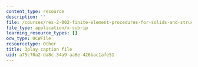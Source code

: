 ```yaml
---
content_type: resource
description: ''
file: /courses/res-2-002-finite-element-procedures-for-solids-and-structures-spring-2010/a75c70a2da8c34a9aa6e426bac1afe51_TJh7KPABk6I.srt
file_type: application/x-subrip
learning_resource_types: []
ocw_type: OCWFile
resourcetype: Other
title: 3play caption file
uid: a75c70a2-da8c-34a9-aa6e-426bac1afe51
---
```

